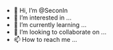 - 👋 Hi, I’m @SeconIn
- 👀 I’m interested in ...
- 🌱 I’m currently learning ...
- 💞️ I’m looking to collaborate on ...
- 📫 How to reach me ...

<!---
SeconIn/SeconIn is a ✨ special ✨ repository because its `README.md` (this file) appears on your GitHub profile.
You can click the Preview link to take a look at your changes.
--->
